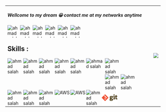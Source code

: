<table border=0>
  <tr border=0>
    <td border=0>
<h5> Wellcome to my dream 😀 contact me at my networks anytime</h5>
	 <a href='https://www.linkedin.com/in/ahmad-salah-2517b679/'>
 <img align="left"  alt="ahmad salah | LinkedIn" width="40px" height='40px' src="https://i.imgur.com/kKKKQCu.png" />
 </a>
 <a href='https://www.facebook.com/maahde/'>
 <img align="left"  alt="ahmad salah | facebook" width="40px" height='40px' src="https://i.imgur.com/RFBzE4B.png" />
      </a> 
       <a href='https://mail.google.com/mail/u/0/?view=cm&fs=1&tf=1&source=mailto&su=subject+message&to=a.ahmad.salah@gmail.com'>
 <img align="left"  alt="ahmad salah | gmail" width="40px" height='40px' src="https://i.imgur.com/kn7FfLZ.png" />
      </a> 
             <a href='https://www.instagram.com/a.ahmad.salah/'>
 <img align="left"  alt="ahmad salah | gmail" width="40px" height='40px' src="https://i.imgur.com/bg0Ji7N.png" />
      </a> 
                <a href='https://wa.me/+970599344838'>
 <img align="left"  alt="ahmad salah | gmail" width="40px" height='40px' src="https://i.imgur.com/6Od4ifD.png" />
      </a>
                 <a href='https://discord.gg/Jqmccb'>
 <img align="left"  alt="ahmad salah | gmail" width="40px" height='40px' src="https://i.imgur.com/mNOi1Ez.png" />
      </a>  
      <br/>
<br/>
      <h2 font-color='red'>Skills : </h2>
 <img align="left"  alt="ahmad salah" width="50px" height='50px' src="https://i.imgur.com/h6aqmdr.png" />
<img align="left"  alt="ahmad salah" width="50px" height='50px' src="https://i.imgur.com/paxvoXx.png" />
<img align="left"  alt="ahmad salah" width="50px" height='50px' src="https://i.imgur.com/FSBocCs.png" />
<img align="left"  alt="ahmad salah" width="50px" height='50px' src="https://i.imgur.com/Jo06OT0.png" />
<img align="left"  alt="ahmad salah" width="50px" height='50px' src="https://i.imgur.com/JZmC3LO.png" />
<img align="left"  alt="ahmad salah" width="60px" height='60px' src="https://i.imgur.com/3xTEkgK.png" />
<img align="left"  alt="ahmad salah" width="50px" height='50px' src="https://i.imgur.com/xIy5S7h.png" />
<br/>
<br/>
<br/>
<img align="left"  alt="ahmad salah" width="50px" height='50px' src="https://i.imgur.com/AnQOB3J.png" />
<img align="left"  alt="ahmad salah" width="50px" height='50px' src="https://www.tomsquest.com/img/posts/2018-10-02-better-npm-ing/npm_logo.png"/>
<img align="left"  alt="ahmad salah" width="50px" height='50px' src="https://www.codeplusinfo.com/wp-content/uploads/2020/02/react-native-logo-e1581157043920.png" />
<img align="left"  alt="ahmad salah" width="50px" height='50px' src="https://i.imgur.com/6zcZb8U.png" />
<img align="left"  alt="ahmad salah" width="50px" height='50px' src="https://gw.alipayobjects.com/zos/rmsportal/KDpgvguMpGfqaHPjicRK.svg" />
<img align="left"    width="50px" height='50px' src="https://i.imgur.com/CKGJOXJ.png" alt='AWS' />
 <img align="left"    width="50px" height='50px' src="https://i.imgur.com/AXDOsg9.png" alt='AWS' />
	 
<img align="left"  alt="ahmad salah" width="50px" height='50px' src="https://iconape.com/wp-content/png_logo_vector/typescript.png" />
<img align="left"  alt="ahmad salah" width="50px" height='50px' src="https://raw.githubusercontent.com/github/explore/80688e429a7d4ef2fca1e82350fe8e3517d3494d/topics/git/git.png" />
    </td>
     <td border=0>
      <img src='https://thumbs.gfycat.com/CalmKeyEidolonhelvum-small.gif'/>
      </td>
    </tr>  
    </table>
